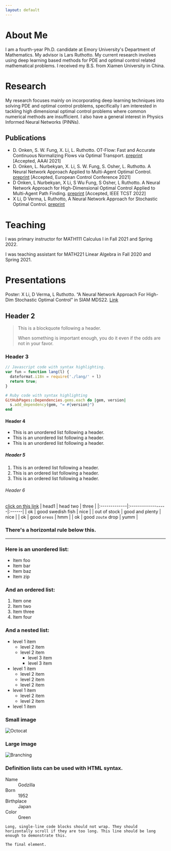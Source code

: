 ```yaml
---
layout: default
---
```

# About Me

I am a fourth-year Ph.D. candidate at Emory University's Department of Mathematics. My advisor is Lars Ruthotto. My current research involves using deep 
learning based methods for PDE and optimal control related mathematical problems. I received my B.S. from Xiamen University in China.


<!--
[Link to another page](./another-page.html).
'''

There should be whitespace between paragraphs.

There should be whitespace between paragraphs. We recommend including a README, or a file with information about your project.
-->
# Research

My research focuses mainly on incorporating deep learning techniques into solving PDE and optimal control problems, specifically I am interested in tackling high dimensional optimal control problems where common numerical methods are insufficient. I also have a general interest in Physics Informed Neural Networks (PINNs).

## Publications
* D. Onken, S. W. Fung, X. Li, L. Ruthotto. OT-Flow: Fast and Accurate Continuous Normalizing Flows via Optimal Transport. [preprint](https://arxiv.org/abs/2006.00104) [Accepted, AAAI 2021] 
* D. Onken, L. Nurbekyan, X. Li, S. W. Fung, S. Osher, L. Ruthotto. A Neural Network Approach Applied to Multi-Agent Optimal Control. [preprint](https://arxiv.org/abs/2011.04757) [Accepted, European Control Conference 2021]
* D Onken, L Nurbekyan, X Li, S Wu Fung, S Osher, L Ruthotto. A Neural Network Approach for High-Dimensional Optimal Control Applied to Multi-Agent Path Finding. [preprint](https://arxiv.org/abs/2104.03270) [Accepted, IEEE TCST 2022]
* X Li, D Verma, L Ruthotto, A Neural Network Approach for Stochastic Optimal Control. [preprint](https://arxiv.org/abs/2209.13104)


# Teaching

I was primary instructor for MATH111 Calculus I in Fall 2021 and Spring 2022. 

I was teaching assistant for MATH221 Linear Algebra in Fall 2020 and Spring 2021.

# Presentations

Poster: X Li, D Verma, L Ruthotto. “A Neural Network Approach For High-Dim Stochastic Optimal Control” in SIAM MDS22. [Link](https://drive.google.com/file/d/11cHGhHRTOtEFKEhpiS8bxJ4N9vjoXKjI/view?usp=sharing)

## Header 2

> This is a blockquote following a header.
>
> When something is important enough, you do it even if the odds are not in your favor.

### Header 3

```js
// Javascript code with syntax highlighting.
var fun = function lang(l) {
  dateformat.i18n = require('./lang/' + l)
  return true;
}
```

```ruby
# Ruby code with syntax highlighting
GitHubPages::Dependencies.gems.each do |gem, version|
  s.add_dependency(gem, "= #{version}")
end
```

#### Header 4

*   This is an unordered list following a header.
*   This is an unordered list following a header.
*   This is an unordered list following a header.

##### Header 5

1.  This is an ordered list following a header.
2.  This is an ordered list following a header.
3.  This is an ordered list following a header.

###### Header 6
[click on this link](#header-6)
| head1        | head two          | three |
|:-------------|:------------------|:------|
| ok           | good swedish fish | nice  |
| out of stock | good and plenty   | nice  |
| ok           | good `oreos`      | hmm   |
| ok           | good `zoute` drop | yumm  |

### There's a horizontal rule below this.

* * *

### Here is an unordered list:

*   Item foo
*   Item bar
*   Item baz
*   Item zip

### And an ordered list:

1.  Item one
1.  Item two
1.  Item three
1.  Item four

### And a nested list:

- level 1 item
  - level 2 item
  - level 2 item
    - level 3 item
    - level 3 item
- level 1 item
  - level 2 item
  - level 2 item
  - level 2 item
- level 1 item
  - level 2 item
  - level 2 item
- level 1 item

### Small image

![Octocat](https://github.githubassets.com/images/icons/emoji/octocat.png)

### Large image

![Branching](https://guides.github.com/activities/hello-world/branching.png)


### Definition lists can be used with HTML syntax.

<dl>
<dt>Name</dt>
<dd>Godzilla</dd>
<dt>Born</dt>
<dd>1952</dd>
<dt>Birthplace</dt>
<dd>Japan</dd>
<dt>Color</dt>
<dd>Green</dd>
</dl>

```
Long, single-line code blocks should not wrap. They should horizontally scroll if they are too long. This line should be long enough to demonstrate this.
```

```
The final element.
```

